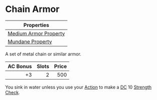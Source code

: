 # Chain Armor

| Properties                                                                  |
| --------------------------------------------------------------------------- |
| [Medium Armor Property](../../Armor%20Properties/Medium%20Armor%20Property.md) |
| [Mundane Property](../../Material%20Properties/Mundane%20Property.md)    |

A set of metal chain or similar armor.

| AC Bonus | Slots | Price |
| -------: | ----: | ----: |
|       +3 |     2 |   500 |

You sink in water unless you use your [Action](../../../Game%20Procedures/Core%20Procedures/Action.md) to make a [DC](../../../Game%20Procedures/Core%20Procedures/DC.md) 10 [Strength](../../../Player%20Characters/The%20Ability%20Scores/Strength.md) [Check](../../../Game%20Procedures/Core%20Procedures/Check.md).
